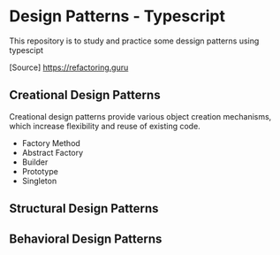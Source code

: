 # Design Patterns - Typescript

This repository is to study and practice some dessign patterns using typescipt

[Source] https://refactoring.guru

## Creational Design Patterns

Creational design patterns provide various object creation mechanisms, which increase flexibility and reuse of existing code.
- Factory Method
- Abstract Factory
- Builder
- Prototype
- Singleton

## Structural Design Patterns

## Behavioral Design Patterns
